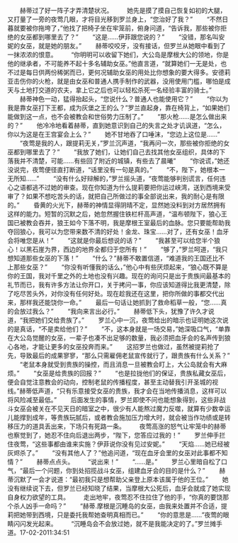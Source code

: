 　　赫蒂过了好一阵子才弄清楚状况。
　　她先是摸了摸自己恢复如初的大腿，又打量了一旁的夜莺几眼，才将目光移到罗兰身上，“您治好了我？”
　　“不然日暮就要被你拖垮了，”他找了把椅子坐在牢笼前，俯身问道，“告诉我，那些被你拒绝的女巫都到哪里去了？”
　　“这是……伊菲跟您说的？”
　　“没错，那名叫安妮的女巫，就是她的朋友。”
　　赫蒂咬咬牙，没有接话，但罗兰从她眼中看到了一抹浓浓的恨意。
　　“你明明可以收留下她们，大公岛是摩根大公的领地，你是他的继承者，不可能养不起十多名辅助女巫。”他直言道，“就算她们一无是处，也不过是每日供两份稀粥而已，更何况辅助女巫的用处比你想象的要大得多。安德莉亚击伤你的火枪，就是由女巫和普通人携手制作的武器，没用使用门槛，哪怕是成天与土地打交道的农夫，拿上它之后也可以轻松杀死一名经验丰富的骑士。”
　　赫蒂神色一动，猛得抬起头，“您说什么？普通人也能使用它？”
　　“你以为我是靠女巫打下王都，成为灰堡之王的么？”罗兰直起身，靠在椅背上，“如果她们能做到这一点，也不会被教会和世俗势力压制了。”
　　“那火枪……是怎么做出来的？”
　　他冷冷地看着赫蒂，直到她意识到自己的失言之处才讥讽道，“怎么，你以为这是在王宫宴会上么？”
　　她不甘地吞了口唾沫，“您边上这位是……”
　　“夜莺是我的人，跟提莉无关，”罗兰沉声道，“我再问一次，那些被你拒绝的女巫都到哪里去了？”
　　“我放了她们，让她们自己去找其他女巫组织，具体的下落我并不清楚，可能……有些回了附近的城镇，有些去了晨曦”
　　“你说谎，”她还没说完，夜莺便径直打断道，“话里没有一句是真的。”
　　“不，陛下，她根本一无所知……”
　　“没有什么好辩解的，”罗兰摇头道，“夜莺能够判别谎言，任何违心之语都逃不过她的审查。现在你知道为什么提莉要把你运过峡湾，送到西境来受审了？如果不想吃苦头的话，就把自己所做过的事全部说出来，我的耐心是有限的。”
　　昏黄的火光下，赫蒂的神情显得阴晴不定，显然她没料到对方居然拥有这样的能力。短暂的沉默之后，她忽然握住铁栏杆高声道，“温布顿陛下，狼心王国已被教会吞并，狼王如今下落不明，我是摩根王室最后的血脉。您只要能帮助我夺回狼心，我可以为您带来数不清的好处！金龙、珠宝……对了，还有女巫！血牙会将唯您是从！”
　　“这就是你最后想说的话？”
　　“我甚至可以给您半个狼心！以黑石崖为界，西边的地界全都归于您所有！”
　　“够了，”罗兰呵道，“我只想知道那些女巫的下落！”
　　“什么？”赫蒂不敢置信道，“难道我的王国还比不上那些女巫？”
　　“你没有听懂我的话么，”他心中有些厌烦起来，“狼心既不算是你的王国，我对千里之外的土地也没有兴趣。现在的询问只是出于贵族间最基本的礼节而已，我有许多方法让你开口，关于拷问一事，你应该知道得比我更清楚，除了吃尽苦头外，对你没有任何好处。现在趁我还在这里，把你所做的事都交代出来，那样我还能饶你一命。”
　　最后一句话让她抓到了救命稻草一般，“您……真的会放过我么？”
　　“我向来言出必行。”
　　赫蒂低下头，犹豫了许久才说道，“我把她们交给贵族了。”
　　罗兰心中一沉，夜莺给出的暗示也证明她这次说的是真话，“不是卖给他们？”
　　“不，这本身就是一场交易，”她深吸口气，“单靠在大公岛觉醒的女巫，一辈子也凑不出足够的数量，我必须把血牙会的名声传到狼心各地，才能让更多的女巫投奔而来。”
　　这招罗兰也做过，虽然被提莉抢了先，导致最后的成果寥寥，“那么只需雇佣老鼠宣传就行了，跟贵族有什么关系？”
　　“老鼠本身就受到贵族的操控，而且消息一旦被教会盯上，大公岛就会有大麻烦。”
　　“女巫是给贵族的回报？”
　　“也是拉拢他们的保证，贵族私藏女巫后，便会自觉注意教会的动向，控制老鼠的传播程度，甚至主动替我引开圣城的视线。”赫蒂低声道，“只有乐意接受女巫的贵族，我才会在当地传播消息，这样可以将风险减至最低。”
　　后面发生的事情，罗兰即使不问也能想象得到，这些非战斗女巫会被关在不见天日的暗室之中，很少有人能熬过魔力反噬，就算有少数幸运儿能撑到成年，等贵族玩腻后，或者教会施加压力增大时，就会被当作功绩或是转移压力的道具丢出来，下场只有死路一条。
　　夜莺高涨的怒气让牢笼中的赫蒂也察觉到了，她忍不住向后退出两步，“陛下，您答应过我的！”
　　罗兰伸手拦住夜莺，“这些事都由谁来实施？伊菲说你没有见过安妮。”
　　“天焰……她已经被灰烬杀了。”
　　“没有其他人了？”他追问道，“现在血牙会里的女巫对此事都不知情？”
　　赫蒂点点头。
　　“说出来！”
　　“……是。”
　　罗兰心里暗自松了口气，“最后一个问题，你到处招揽战斗女巫，组建血牙会的目的是什么？”
　　赫蒂沉默了一会才说道：“最初我只是想帮助父亲登上原本该属于他的王位。”
　　她没有继续说下去，但罗兰已经知晓了结果，当摩根大公死后，血牙会就成了她实现自身权力欲望的工具。
　　走出地牢，夜莺忍不住拉住了他的手，“你真的要饶那个杀人凶手一命吗？”
　　“赫蒂.摩根是沉睡岛的女巫，由我来处置并不合适，提莉把她带到西境，只是委托我帮她查明真相而已。”
　　“你的意思是……”夜莺的眼睛闪闪发光起来。
　　“沉睡岛会不会放过她，就不是我能决定的了。”罗兰摊手道。17-02-2011:34:51